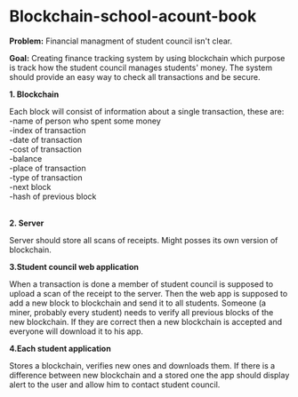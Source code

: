 # Blockchain-school-acount-book

**Problem:** Financial managment of student council isn't clear.

**Goal:** Creating finance tracking system by using blockchain which purpose is track how the student council manages students' money.
The system should provide an easy way to check all transactions and be secure.


**1. Blockchain**


Each block will consist of information about a single transaction, these are: <br>
  -name of person who spent some money<br>
  -index of transaction<br>
  -date of transaction<br>
  -cost of transaction<br>
  -balance<br>
  -place of transaction<br>
  -type of transaction<br>
  -next block<br>
  -hash of previous block<br><br>
  
**2. Server**


 Server should store all scans of receipts. Might posses its own version of blockchain.
 
**3.Student council web application**


When a transaction is done a member of student council is supposed to upload a scan of the receipt to the server. Then the web app is supposed to add a new block to blockchain and send it to all students. Someone (a miner, probably every student) needs to verify all previous blocks of the new blockchain. If they are correct then a new blockchain is accepted and everyone will download it to his app.
 
 
**4.Each student application**


Stores a blockchain, verifies new ones and downloads them. If there is a difference between new blockchain and a stored one the app should display alert to the user and allow him to contact student council.


